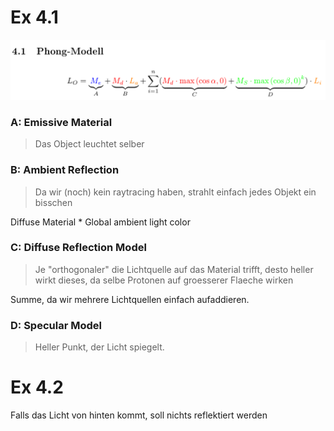 # Ex 4.1

![](phong.png)

### A: Emissive Material

> Das Object leuchtet selber

### B: Ambient Reflection

> Da wir (noch) kein raytracing haben, 
> strahlt einfach jedes Objekt ein bisschen

Diffuse Material * Global ambient light color

### C: Diffuse Reflection Model

> Je "orthogonaler" die Lichtquelle auf das Material trifft, desto heller wirkt dieses, 
> da selbe Protonen auf groesserer Flaeche wirken

Summe, da wir mehrere Lichtquellen einfach aufaddieren.

### D: Specular Model

> Heller Punkt, der Licht spiegelt.

# Ex 4.2

Falls das Licht von hinten kommt, soll nichts reflektiert werden
